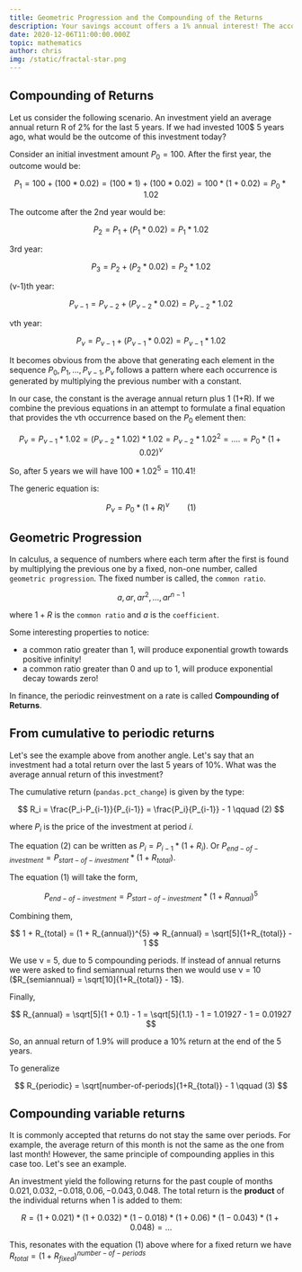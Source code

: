 ```yaml
---
title: Geometric Progression and the Compounding of the Returns
description: Your savings account offers a 1% annual interest! The account balance in 10 years? +10%? Naaaah   
date: 2020-12-06T11:00:00.000Z
topic: mathematics
author: chris
img: /static/fractal-star.png
---
```


## Compounding of Returns

Let us consider the following scenario. An investment yield an average annual return R of 2% for the last 5 years. If we had invested 100\$ 5 years ago, what would be the outcome of this investment today?

Consider an initial investment amount $P_0 = 100$. After the first year, the outcome would be:

$$
P_1 = 100 + (100 * 0.02) = (100 * 1) + (100 * 0.02) = 100 * (1 + 0.02) = P_0 * 1.02
$$

The outcome after the 2nd year would be:

$$
P_2 = P_1 + (P_1 * 0.02) = P_1 * 1.02
$$

3rd year:

$$
P_3 = P_2 + (P_2 * 0.02) = P_2 * 1.02
$$

(ν-1)th year:

$$
P_{ν-1} = P_{ν-2} + (P_{ν-2} * 0.02) = P_{ν-2} * 1.02
$$

νth year:

$$
P_ν = P_{ν-1} + (P_{ν-1} * 0.02) = P_{ν-1} * 1.02
$$

It becomes obvious from the above that generating each element in the sequence $P_0, P_1, ..., P_{ν-1}, P_ν$ follows a pattern where each occurrence is generated by multiplying the previous number with a constant.

In our case, the constant is the average annual return plus 1 (1+R). If we combine the previous equations in an attempt to formulate a final equation that provides the νth occurrence based on the $P_0$ element then:

$$
P_ν = P_{ν-1} * 1.02 = (P_{ν-2} * 1.02) * 1.02 = P_{ν-2} * 1.02^2 = .... = P_0 * (1 + 0.02)^ν
$$

So, after 5 years we will have $100 * 1.02^{5} = 110.41$!

The generic equation is:

$$
P_ν = P_0 * (1 + R)^ν \qquad (1)
$$

## Geometric Progression

In calculus, a sequence of numbers where each term after the first is found by multiplying the previous one by a fixed, non-one number, called `geometric progression`. The fixed number is called, the `common ratio`.

$$
a, ar, ar^2, ... , ar^{n-1}
$$

where $1+R$ is the `common ratio` and $a$ is the `coefficient`.

Some interesting properties to notice:

* a common ratio greater than 1, will produce exponential growth towards positive infinity!
* a common ratio greater than 0 and up to 1, will produce exponential decay towards zero!

In finance, the periodic reinvestment on a rate is called **Compounding of Returns**.

## From cumulative to periodic returns

Let's see the example above from another angle. Let's say that an investment had a total return over the last 5 years of 10%. What was the average annual return of this investment?

The cumulative return (`pandas.pct_change`) is given by the type:

$$
R_i = \frac{P_i-P_{i-1}}{P_{i-1}} = \frac{P_i}{P_{i-1}} - 1 \qquad (2)
$$

where $P_i$ is the price of the investment at period $i$.

The equation (2) can be written as $P_i = P_{i-1} * (1 + R_i)$. Or $P_{end-of-investment} = P_{start-of-investment} * (1 + R_{total})$.

The equation (1) will take the form,

$$
P_{end-of-investment} = P_{start-of-investment} * (1 + R_{annual})^{5}
$$

Combining them,

$$
1 + R_{total} = (1 + R_{annual})^{5} => R_{annual} = \sqrt[5]{1+R_{total}} - 1
$$

We use ν = 5, due to 5 compounding periods. If instead of annual returns we were asked to find semiannual returns then we would use ν = 10 ($R_{semiannual} = \sqrt[10]{1+R_{total}} - 1$).

Finally,

$$
R_{annual} = \sqrt[5]{1 + 0.1} - 1 = \sqrt[5]{1.1} - 1 = 1.01927 - 1 = 0.01927
$$ 

So, an annual return of 1.9% will produce a 10% return at the end of the 5 years.

To generalize

$$
R_{periodic} = \sqrt[number-of-periods]{1+R_{total}} - 1 \qquad (3)
$$

## Compounding variable returns

It is commonly accepted that returns do not stay the same over periods. For example, the average return of this month is not the same as the one from last month! However, the same principle of compounding applies in this case too. Let's see an example.

An investment yield the following returns for the past couple of months $0.021, 0.032, -0.018, 0.06, -0.043, 0.048$. The total return is the **product** of the individual returns when 1 is added to them:

$$
R = (1 + 0.021) * (1 + 0.032) * (1 - 0.018) * (1 + 0.06) * (1 - 0.043) * (1 + 0.048) = ...
$$

This, resonates with the equation (1) above where for a fixed return we have $R_{total} = (1 + R_{fixed})^{number-of-periods}$

